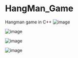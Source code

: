 # HangMan_Game
Hangman game in C++
![image](https://github.com/user-attachments/assets/104804b2-0935-4547-891c-2d068d36585b)

![image](https://github.com/user-attachments/assets/d520d792-f3b7-469d-8668-65a41ddb8c25)

![image](https://github.com/user-attachments/assets/8e11b79d-e783-4718-95f4-3414ffc32d33)

![image](https://github.com/user-attachments/assets/0aa077e2-562d-4b4d-86c3-8400b558abdc)
